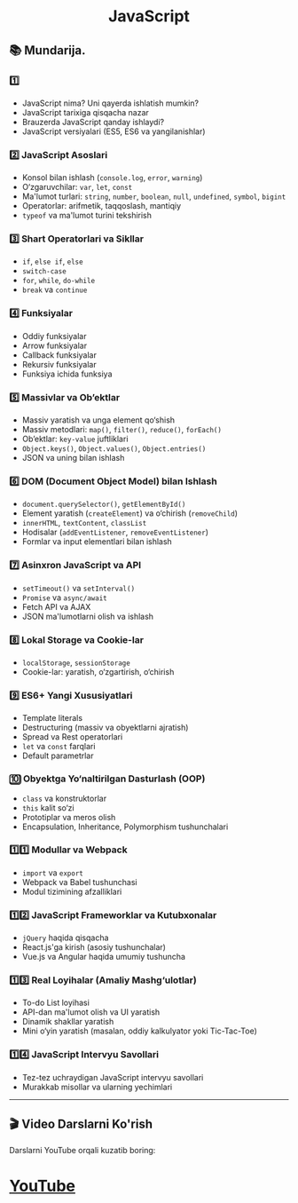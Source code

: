 

<h1 style="text-align:center;">JavaScript</h1>


## 📚 Mundarija.

### 1️⃣
- JavaScript nima? Uni qayerda ishlatish mumkin?
- JavaScript tarixiga qisqacha nazar
- Brauzerda JavaScript qanday ishlaydi?
- JavaScript versiyalari (ES5, ES6 va yangilanishlar)

### 2️⃣ JavaScript Asoslari
- Konsol bilan ishlash (`console.log`, `error`, `warning`)
- O‘zgaruvchilar: `var`, `let`, `const`
- Ma'lumot turlari: `string`, `number`, `boolean`, `null`, `undefined`, `symbol`, `bigint`
- Operatorlar: arifmetik, taqqoslash, mantiqiy
- `typeof` va ma'lumot turini tekshirish

### 3️⃣ Shart Operatorlari va Sikllar
- `if`, `else if`, `else`
- `switch-case`
- `for`, `while`, `do-while`
- `break` va `continue`

### 4️⃣ Funksiyalar
- Oddiy funksiyalar
- Arrow funksiyalar
- Callback funksiyalar
- Rekursiv funksiyalar
- Funksiya ichida funksiya

### 5️⃣ Massivlar va Ob’ektlar
- Massiv yaratish va unga element qo‘shish
- Massiv metodlari: `map()`, `filter()`, `reduce()`, `forEach()`
- Ob’ektlar: `key-value` juftliklari
- `Object.keys()`, `Object.values()`, `Object.entries()`
- JSON va uning bilan ishlash

### 6️⃣ DOM (Document Object Model) bilan Ishlash
- `document.querySelector()`, `getElementById()`
- Element yaratish (`createElement`) va o‘chirish (`removeChild`)
- `innerHTML`, `textContent`, `classList`
- Hodisalar (`addEventListener`, `removeEventListener`)
- Formlar va input elementlari bilan ishlash

### 7️⃣ Asinxron JavaScript va API
- `setTimeout()` va `setInterval()`
- `Promise` va `async/await`
- Fetch API va AJAX
- JSON ma'lumotlarni olish va ishlash

### 8️⃣ Lokal Storage va Cookie-lar
- `localStorage`, `sessionStorage`
- Cookie-lar: yaratish, o‘zgartirish, o‘chirish

### 9️⃣ ES6+ Yangi Xususiyatlari
- Template literals
- Destructuring (massiv va obyektlarni ajratish)
- Spread va Rest operatorlari
- `let` va `const` farqlari
- Default parametrlar

### 🔟 Obyektga Yo‘naltirilgan Dasturlash (OOP)
- `class` va konstruktorlar
- `this` kalit so‘zi
- Prototiplar va meros olish
- Encapsulation, Inheritance, Polymorphism tushunchalari

### 1️⃣1️⃣ Modullar va Webpack
- `import` va `export`
- Webpack va Babel tushunchasi
- Modul tizimining afzalliklari

### 1️⃣2️⃣ JavaScript Frameworklar va Kutubxonalar
- `jQuery` haqida qisqacha
- React.js'ga kirish (asosiy tushunchalar)
- Vue.js va Angular haqida umumiy tushuncha

### 1️⃣3️⃣ Real Loyihalar (Amaliy Mashg‘ulotlar)
- To-do List loyihasi
- API-dan ma'lumot olish va UI yaratish
- Dinamik shakllar yaratish
- Mini o‘yin yaratish (masalan, oddiy kalkulyator yoki Tic-Tac-Toe)

### 1️⃣4️⃣ JavaScript Intervyu Savollari
- Tez-tez uchraydigan JavaScript intervyu savollari
- Murakkab misollar va ularning yechimlari

---

## 🎬 Video Darslarni Ko'rish
Darslarni YouTube orqali kuzatib boring:

# [YouTube](https://www.youtube.com/@samandarhodiev)
